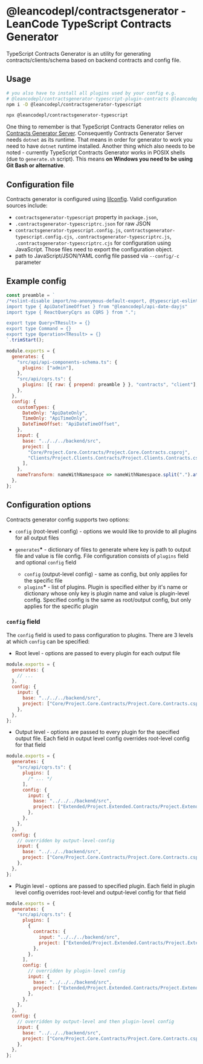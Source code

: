 # @leancodepl/contractsgenerator - LeanCode TypeScript Contracts Generator

TypeScript Contracts Generator is an utility for generating contracts/clients/schema based on backend contracts and
config file.

## Usage

```sh
# you also have to install all plugins used by your config e.g.
# @leancodepl/contractsgenerator-typescript-plugin-contracts @leancodepl/contractsgenerator-typescript-plugin-client @leancodepl/contractsgenerator-typescript-plugin-raw
npm i -D @leancodepl/contractsgenerator-typescript

npx @leancodepl/contractsgenerator-typescript
```

One thing to remember is that TypeScript Contracts Generator relies on
[Contracts Generator Server](https://github.com/leancodepl/contractsgenerator). Consequently Contracts Generator Server
needs `dotnet` as its runtime. That means in order for generator to work you need to have `dotnet` runtime installed.
Another thing which also needs to be noted - currently TypeScript Contracts Generator works in POSIX shells (due to
`generate.sh` script). This means **on Windows you need to be using Git Bash or alternative**.

## Configuration file

Contracts generator is configured using [lilconfig](https://github.com/antonk52/lilconfig). Valid configuration sources
include:

- `contractsgenerator-typescript` property in `package.json`,
- `.contractsgenerator-typescriptrc.json` for raw JSON
- `contractsgenerator-typescript.config.js`, `contractsgenerator-typescript.config.cjs`,
  `.contractsgenerator-typescriptrc.js`, `.contractsgenerator-typescriptrc.cjs` for configuration using JavaScript.
  Those files need to export the configuration object.
- path to JavaScript/JSON/YAML config file passed via `--config/-c` parameter

## Example config

```js
const preamble = `
/*eslint-disable import/no-anonymous-default-export, @typescript-eslint/no-unused-vars, @typescript-eslint/ban-types, @typescript-eslint/no-empty-interface, @typescript-eslint/no-namespace*/
import type { ApiDateTimeOffset } from "@leancodepl/api-date-dayjs"
import type { ReactQueryCqrs as CQRS } from ".";

export type Query<TResult> = {}
export type Command = {}
export type Operation<TResult> = {}
`.trimStart();

module.exports = {
  generates: {
    "src/api/api-components-schema.ts": {
      plugins: ["admin"],
    },
    "src/api/cqrs.ts": {
      plugins: [{ raw: { prepend: preamble } }, "contracts", "client"],
    },
  },
  config: {
    customTypes: {
      DateOnly: "ApiDateOnly",
      TimeOnly: "ApiTimeOnly",
      DateTimeOffset: "ApiDateTimeOffset",
    },
    input: {
      base: "../../../backend/src",
      project: [
        "Core/Project.Core.Contracts/Project.Core.Contracts.csproj",
        "Clients/Project.Clients.Contracts/Project.Clients.Contracts.csproj",
      ],
    },
    nameTransform: nameWithNamespace => nameWithNamespace.split(".").at(-1),
  },
};
```

## Configuration options

Contracts generator config supports two options:

- `config` (root-level config) - options we would like to provide to all plugins for all output files
- `generates`**\*** - dictionary of files to generate where key is path to output file and value is file config. File
  configuration consists of `plugins` field and optional `config` field

  - `config` (output-level config) - same as config, but only applies for the specific file
  - `plugins`**\*** - list of plugins. Plugin is specified either by it's name or dictionary whose only key is plugin
    name and value is plugin-level config. Specified config is the same as root/output config, but only applies for the
    specific plugin

### `config` field

The `config` field is used to pass configuration to plugins. There are 3 levels at which `config` can be specified:

- Root level - options are passed to every plugin for each output file

```js
module.exports = {
  generates: {
    // ...
  },
  config: {
    input: {
      base: "../../../backend/src",
      project: ["Core/Project.Core.Contracts/Project.Core.Contracts.csproj"],
    },
  },
};
```

- Output level - options are passed to every plugin for the specified output file. Each field in output level config
  overrides root-level config for that field

```js
module.exports = {
  generates: {
    "src/api/cqrs.ts": {
      plugins: [
        /* ... */
      ],
      config: {
        input: {
          base: "../../../backend/src",
          project: ["Extended/Project.Extended.Contracts/Project.Extended.Contracts.csproj"],
        },
      },
    },
  },
  config: {
    // overridden by output-level-config
    input: {
      base: "../../../backend/src",
      project: ["Core/Project.Core.Contracts/Project.Core.Contracts.csproj"],
    },
  },
};
```

- Plugin level - options are passed to specified plugin. Each field in plugin level config overrides root-level and
  output-level config for that field

```js
module.exports = {
  generates: {
    "src/api/cqrs.ts": {
      plugins: [
        {
          contracts: {
            input: "../../../backend/src",
            project: ["Extended/Project.Extended.Contracts/Project.Extended.Contracts.csproj"],
          },
        },
      ],
      config: {
        // overridden by plugin-level config
        input: {
          base: "../../../backend/src",
          project: ["Extended/Project.Extended.Contracts/Project.Extended.Contracts.csproj"],
        },
      },
    },
  },
  config: {
    // overridden by output-level and then plugin-level config
    input: {
      base: "../../../backend/src",
      project: ["Core/Project.Core.Contracts/Project.Core.Contracts.csproj"],
    },
  },
};
```
